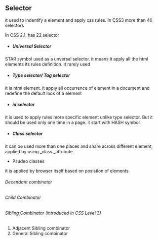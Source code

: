 ## Selector

it used to indentify a element and apply css rules. In CSS3 more than 40 selectors

In CSS 2.1, has 22 selector

* ##### Universal Selector


STAR symbol used as a unversal selector. it means it apply all the html elements its rules definition. it rarely used

* ##### Type selector\/ Tag selector


it is html element. it apply all occurrence of element in a document and redefine the default look of a element

* ##### id selector


it is used to apply rules more specific element unlike type selector. But it should be used only one time in a page. it start with HASH symbol

* ##### Class selector


it can be used more than one places and share across different element, applied by using \_class \_attribute

* Psudeo classes

it is applied by browser itself based on posistion of elements
###### Decendant combinator

###### Child Combinator

###### Sibling Combinator \(introduced in CSS Level 3\)

1. Adjacent Sibling combinator
2. General Sibling combinator

